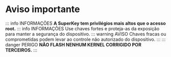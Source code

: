 # Aviso importante

::: info INFORMAÇÕES
**A SuperKey tem privilégios mais altos que o acesso root.**
::: info INFORMAÇÕES
Use chaves fortes e proteja-as da exposição para manter a segurança do dispositivo.
::: warning AVISO
Chaves fracas ou comprometidas podem levar ao controle não autorizado do dispositivo.
:::
::: danger PERIGO
**NÃO FLASH NENHUM KERNEL CORRIGIDO POR TERCEIROS.**
:::
